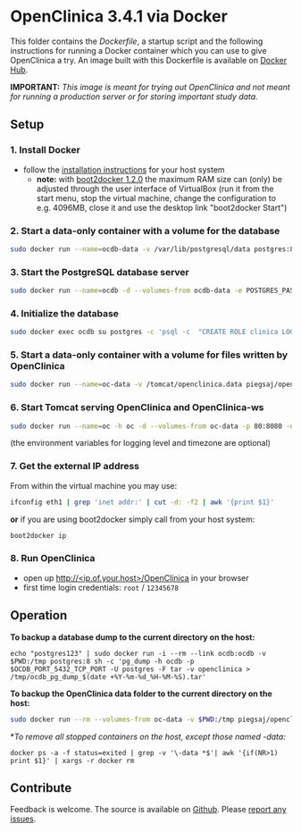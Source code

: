 OpenClinica 3.4.1 via Docker
============================

This folder contains the *Dockerfile*, a startup script and the following instructions for running a Docker container  which you can use to give OpenClinica a try. An image built with this Dockerfile is available on [Docker Hub](https://registry.hub.docker.com/u/piegsaj/openclinica/).

**IMPORTANT:** *This image is meant for trying out OpenClinica and not meant for running a production server or for storing important study data.*

Setup
-----

### 1. Install Docker

* follow the [installation instructions](http://docs.docker.com/installation/) for your host system
    * **note:** with [boot2docker 1.2.0](https://github.com/boot2docker/boot2docker) the maximum RAM size can (only) be adjusted through the user interface of VirtualBox (run it from the start menu, stop the virtual machine, change the configuration to e.g. 4096MB, close it and use the desktop link "boot2docker Start")

### 2. Start a data-only container with a volume for the database

```sh
sudo docker run --name=ocdb-data -v /var/lib/postgresql/data postgres:8 true
```

### 3. Start the PostgreSQL database server

```sh
sudo docker run --name=ocdb -d --volumes-from ocdb-data -e POSTGRES_PASSWORD=postgres123 postgres:8
```

### 4. Initialize the database

```sh
sudo docker exec ocdb su postgres -c 'psql -c  "CREATE ROLE clinica LOGIN ENCRYPTED PASSWORD '\''clinica'\'' SUPERUSER NOINHERIT NOCREATEDB NOCREATEROLE" && psql -c "CREATE DATABASE openclinica WITH ENCODING='\''UTF8'\'' OWNER=clinica" && psql -c "CREATE DATABASE \"openclinica-ws\" WITH ENCODING='\''UTF8'\'' OWNER=clinica" && echo "host all  clinica    0.0.0.0/0  md5" >> $PGDATA/pg_hba.conf && /usr/lib/postgresql/$PG_MAJOR/bin/pg_ctl reload -D $PGDATA'
```

### 5. Start a data-only container with a volume for files written by OpenClinica

```sh
sudo docker run --name=oc-data -v /tomcat/openclinica.data piegsaj/openclinica true
```

### 6. Start Tomcat serving OpenClinica and OpenClinica-ws

```sh
sudo docker run --name=oc -h oc -d --volumes-from oc-data -p 80:8080 -e TOMCAT_PASS="admin" -e LOG_LEVEL=INFO -e TZ=UTC-1 --link=ocdb:ocdb piegsaj/openclinica
```
(the environment variables for logging level and timezone are optional)

### 7. Get the external IP address

From within the virtual machine you may use:

```sh
ifconfig eth1 | grep 'inet addr:' | cut -d: -f2 | awk '{print $1}'
```

**or** if you are using boot2docker simply call from your host system:

```sh
boot2docker ip
```


### 8. Run OpenClinica

* open up [http://&lt;ip.of.your.host&gt;/OpenClinica](http://<ip.of.your.host>/OpenClinica) in your browser
* first time login credentials: `root` / `12345678`

Operation
---------

**To backup a database dump to the current directory on the host:**

```
echo "postgres123" | sudo docker run -i --rm --link ocdb:ocdb -v $PWD:/tmp postgres:8 sh -c 'pg_dump -h ocdb -p $OCDB_PORT_5432_TCP_PORT -U postgres -F tar -v openclinica > /tmp/ocdb_pg_dump_$(date +%Y-%m-%d_%H-%M-%S).tar'
```

**To backup the OpenClinica data folder to the current directory on the host:**

```sh
sudo docker run --rm --volumes-from oc-data -v $PWD:/tmp piegsaj/openclinica tar cvf /tmp/oc_data_backup_$(date +%Y-%m-%d_%H-%M-%S).tar /tomcat/openclinica.data
```

**To remove all stopped containers on the host, except those named *-data:**

```
docker ps -a -f status=exited | grep -v '\-data *$'| awk '{if(NR>1) print $1}' | xargs -r docker rm
```

Contribute
----------

Feedback is welcome. The source is available on [Github](https://github.com/JensPiegsa/WildFly/). Please [report any issues](https://github.com/JensPiegsa/WildFly/issues).


